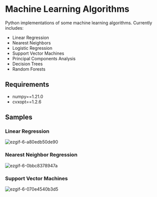 # Machine Learning Algorithms

Python implementations of some machine learning algorithms.
Currently includes:

- Linear Regression
- Nearest Neighbors
- Logistic Regression
- Support Vector Machines
- Principal Components Analysis
- Decision Trees
- Random Forests

## Requirements

- numpy==1.21.0
- cvxopt==1.2.6

## Samples

### Linear Regression

![ezgif-6-a80edb50de90](https://user-images.githubusercontent.com/65565946/126893678-16c7ca8c-70c5-4650-ac71-22cb5a0f0c29.gif)

### Nearest Neighbor Regression

![ezgif-6-0bbc8378947a](https://user-images.githubusercontent.com/65565946/126893245-51161e51-2012-4b28-b8f6-a127c2cf2d1b.png)

### Support Vector Machines

![ezgif-6-070e4540b3d5](https://user-images.githubusercontent.com/65565946/126898231-6a09298a-ee63-4e7c-a43b-78e1cebae76c.png)
